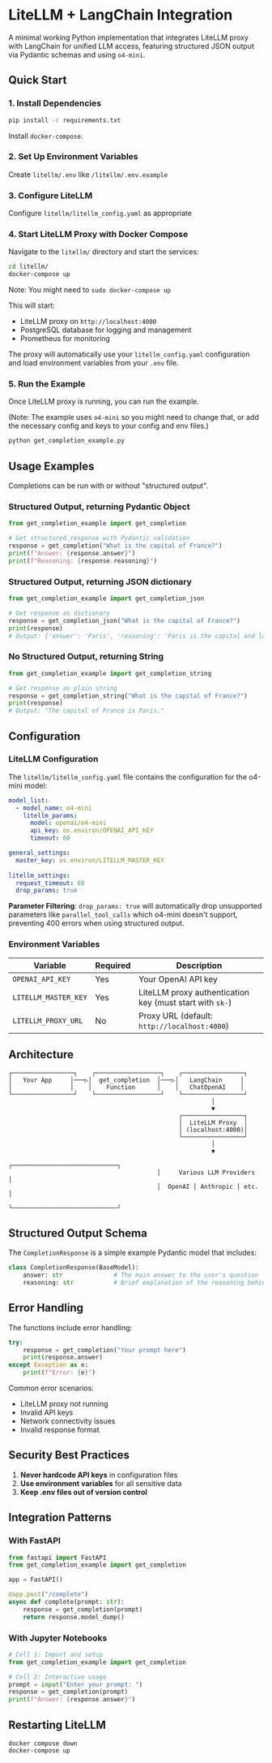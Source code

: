 # LiteLLM + LangChain Integration

A minimal working Python implementation that integrates LiteLLM proxy with LangChain for unified LLM access, featuring structured JSON output via Pydantic schemas and using `o4-mini`.

## Quick Start

### 1. Install Dependencies

```bash
pip install -r requirements.txt
```

Install `docker-compose`.

### 2. Set Up Environment Variables

Create `litellm/.env` like `/litellm/.env.example`

### 3. Configure LiteLLM

Configure `litellm/litellm_config.yaml` as appropriate

### 4. Start LiteLLM Proxy with Docker Compose

Navigate to the `litellm/` directory and start the services:

```bash
cd litellm/
docker-compose up
```

Note: You might need to `sudo docker-compose up`

This will start:
- LiteLLM proxy on `http://localhost:4000`
- PostgreSQL database for logging and management
- Prometheus for monitoring

The proxy will automatically use your `litellm_config.yaml` configuration and load environment variables from your `.env` file.

### 5. Run the Example

Once LiteLLM proxy is running, you can run the example.

(Note: The example uses `o4-mini` so you might need to change that, or add the necessary config and keys to your config and env files.)

```bash
python get_completion_example.py
```

## Usage Examples

Completions can be run with or without "structured output".

### Structured Output, returning Pydantic Object

```python
from get_completion_example import get_completion

# Get structured response with Pydantic validation
response = get_completion("What is the capital of France?")
print(f"Answer: {response.answer}")
print(f"Reasoning: {response.reasoning}")
```

### Structured Output, returning JSON dictionary

```python
from get_completion_example import get_completion_json

# Get response as dictionary
response = get_completion_json("What is the capital of France?")
print(response)
# Output: {'answer': 'Paris', 'reasoning': 'Paris is the capital and largest city of France...'}
```

### No Structured Output, returning String

```python
from get_completion_example import get_completion_string

# Get response as plain string
response = get_completion_string("What is the capital of France?")
print(response)
# Output: "The capital of France is Paris."
```

## Configuration

### LiteLLM Configuration

The `litellm/litellm_config.yaml` file contains the configuration for the o4-mini model:

```yaml
model_list:
  - model_name: o4-mini
    litellm_params:
      model: openai/o4-mini
      api_key: os.environ/OPENAI_API_KEY
      timeout: 60

general_settings:
  master_key: os.environ/LITELLM_MASTER_KEY
  
litellm_settings:
  request_timeout: 60
  drop_params: true
```

**Parameter Filtering**: `drop_params: true` will automatically drop unsupported parameters like `parallel_tool_calls` which o4-mini doesn't support, preventing 400 errors when using structured output.

### Environment Variables

| Variable | Required | Description |
|----------|----------|-------------|
| `OPENAI_API_KEY` | Yes | Your OpenAI API key |
| `LITELLM_MASTER_KEY` | Yes | LiteLLM proxy authentication key (must start with `sk-`) |
| `LITELLM_PROXY_URL` | No | Proxy URL (default: `http://localhost:4000`) |

## Architecture

```
┌─────────────────┐    ┌──────────────────┐    ┌─────────────────┐
│   Your App     │───▷│  get_completion  │───▷│   LangChain     │
│                │    │    Function      │    │   ChatOpenAI    │
└─────────────────┘    └──────────────────┘    └─────────────────┘
                                                        │
                                                        ▼
                                               ┌─────────────────┐
                                               │  LiteLLM Proxy  │
                                               │ (localhost:4000)│
                                               └─────────────────┘
                                                        │
                                                        ▼
                                         ┌─────────────────────────────┐
                                         │     Various LLM Providers   │
                                         │  OpenAI │ Anthropic │ etc.  │
                                         └─────────────────────────────┘
```

## Structured Output Schema

The `CompletionResponse` is a simple example Pydantic model that includes:

```python
class CompletionResponse(BaseModel):
    answer: str              # The main answer to the user's question
    reasoning: str           # Brief explanation of the reasoning behind the answer
```

## Error Handling

The functions include error handling:

```python
try:
    response = get_completion("Your prompt here")
    print(response.answer)
except Exception as e:
    print(f"Error: {e}")
```

Common error scenarios:
- LiteLLM proxy not running
- Invalid API keys
- Network connectivity issues
- Invalid response format

## Security Best Practices

1. **Never hardcode API keys** in configuration files
2. **Use environment variables** for all sensitive data
3. **Keep .env files out of version control**

## Integration Patterns

### With FastAPI

```python
from fastapi import FastAPI
from get_completion_example import get_completion

app = FastAPI()

@app.post("/complete")
async def complete(prompt: str):
    response = get_completion(prompt)
    return response.model_dump()
```

### With Jupyter Notebooks

```python
# Cell 1: Import and setup
from get_completion_example import get_completion

# Cell 2: Interactive usage
prompt = input("Enter your prompt: ")
response = get_completion(prompt)
print(f"Answer: {response.answer}")
```

## Restarting LiteLLM

```
docker compose down
docker-compose up
```